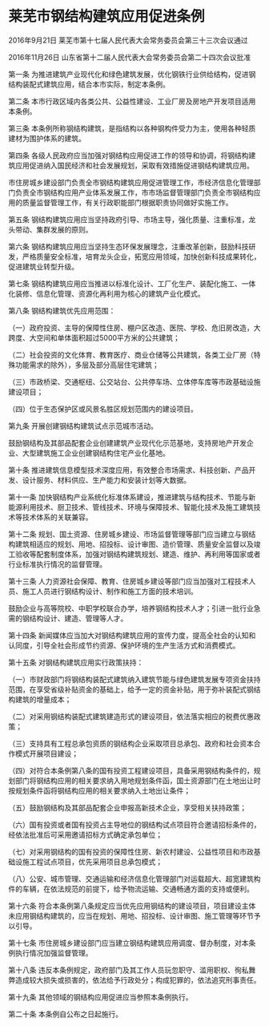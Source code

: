 # 莱芜市钢结构建筑应用促进条例

2016年9月21日 莱芜市第十七届人民代表大会常务委员会第三十三次会议通过

2016年11月26日 山东省第十二届人民代表大会常务委员会第二十四次会议批准

<!-- INFO END -->

第一条 为推进建筑产业现代化和绿色建筑发展，优化钢铁行业供给结构，促进钢结构装配式建筑应用，结合本市实际，制定本条例。

第二条 本市行政区域内各类公共、公益性建设、工业厂房及房地产开发项目适用本条例。

第三条 本条例所称钢结构建筑，是指结构以各种钢构件受力为主，使用各种轻质建材为围护体系的建筑。

第四条 各级人民政府应当加强对钢结构应用促进工作的领导和协调，将钢结构建筑应用促进纳入国民经济和社会发展规划，采取有效措施促进钢结构建筑应用。

市住房城乡建设部门负责全市钢结构建筑应用促进管理工作，市经济信息化管理部门负责全市钢结构应用产业体系发展工作，市市场监督管理部门负责全市钢结构应用的质量监督管理工作，有关行政职能部门根据职责协同做好实施工作。

第五条 钢结构建筑应用应当坚持政府引导、市场主导，强化质量、注重标准，龙头带动、集群发展的原则。

第六条 钢结构建筑应用应当坚持生态环保发展理念，注重改革创新，鼓励科技研发，严格质量安全标准，培育龙头企业，拓宽应用领域，加快创新科技成果转化，促进建筑业转型升级。

第七条 钢结构建筑应用应当推进以标准化设计、工厂化生产、装配化施工、一体化装修、信息化管理、资源化再利用为核心的建筑产业化模式。

第八条 钢结构建筑优先应用范围：

（一）政府投资、主导的保障性住房、棚户区改造、医院、学校、危旧房改造，大跨度、大空间和单体面积超过5000平方米的公共建筑；

（二）社会投资的文化体育、教育医疗、商业仓储等公共建筑，各类工业厂房（特殊功能需求的除外），多层及部分高层住宅建筑；

（三）市政桥梁、交通枢纽、公交站台、公共停车场、立体停车库等市政基础设施建设项目；

（四）位于生态保护区或风景名胜区规划范围内的建设项目。

第九条 开展创建钢结构建筑试点示范城市活动。

鼓励钢结构及其部品配套企业创建建筑产业现代化示范基地，支持房地产开发企业、大型建筑施工企业创建钢结构住宅产业化基地。

第十条 推进建筑信息模型技术深度应用，有效整合市场需求、科技创新、产品开发、设计服务、材料供应、生产能力和安装计划等大数据。

第十一条 加快钢结构产业系统化标准体系建设，推进建筑与结构技术、节能与新能源利用技术、厨卫技术、管线技术、环境与保障技术、智能化技术及施工建筑技术等技术体系的关联兼容。

第十二条 规划、国土资源、住房城乡建设、市场监督管理等部门应当建立与钢结构建筑相适应的规划、用地、招投标、设计审图、造价管理、质量安全监督以及竣工验收等配套制度体系，加强对钢结构建筑规划、建造、维护、再利用等国家或者行业标准执行情况的监督管理。

第十三条 人力资源社会保障、教育、住房城乡建设等部门应当加强对工程技术人员、施工人员进行钢结构设计、制作和施工方面的技术培训。

鼓励企业与高等院校、中职学校联合办学，培养钢结构技术人才；引进一批行业急需的钢结构设计、建造、管理等人才。

第十四条 新闻媒体应当加大对钢结构建筑应用的宣传力度，提高全社会的认知和认同度，引导全社会形成节约资源、保护环境的生产生活方式和消费模式。

第十五条 对钢结构建筑应用实行政策扶持：

（一）市财政部门将钢结构装配式建筑纳入建筑节能与绿色建筑发展专项资金扶持范围，在享受省级补贴资金的基础上，给予一定的资金补贴，用于弥补装配式钢结构建筑的增量成本；

（二）对采用钢结构装配式建筑建造形式的建设项目，依法落实相应的税费优惠政策；

（三）支持具有工程总承包资质的钢结构企业采取项目总承包、政府和社会资本合作模式开展项目建设；

（四）对符合本条例第八条的国有投资工程建设项目，具备采用钢结构条件的，规划部门将钢结构应用的相关要求纳入用地规划条件函，国土资源部门在土地出让时按规划条件函将钢结构应用的相关要求纳入土地出让条件；

（五）鼓励钢结构及其部品配套企业申报高新技术企业，享受相关扶持政策；

（六）国有投资或者国有投资占主导地位的钢结构试点项目符合邀请招标条件的，经依法批准后可采用邀请招标方式确定承包单位；

（七）对采用钢结构的国有投资的保障性住房、新农村建设、公益性项目和市政基础设施工程试点项目，优先采用项目总承包模式；

（八）公安、城市管理、交通运输和经济信息化管理部门对运载超大、超宽建筑构件的车辆，在依法规范的前提下，给予物流运输、交通畅通方面的支持或便利。

第十六条 符合本条例第八条规定应当优先应用钢结构的建设项目，项目建设主体未应用钢结构建筑的，应当在规划、用地、招投标、设计审图、施工管理等环节予以引导。

第十七条 市住房城乡建设部门应当建立钢结构建筑应用调度、督办制度，对本条例执行情况加强监督管理。

第十八条 违反本条例规定，政府部门及其工作人员玩忽职守、滥用职权、徇私舞弊造成较大损失或损害的，依法给予行政处分；构成犯罪的，依法追究刑事责任。

第十九条 其他领域的钢结构应用促进应当参照本条例执行。

第二十条 本条例自公布之日起施行。